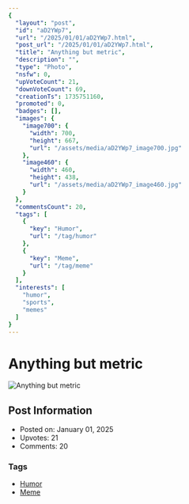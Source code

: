 ```yaml
---
{
  "layout": "post",
  "id": "aD2YWp7",
  "url": "/2025/01/01/aD2YWp7.html",
  "post_url": "/2025/01/01/aD2YWp7.html",
  "title": "Anything but metric",
  "description": "",
  "type": "Photo",
  "nsfw": 0,
  "upVoteCount": 21,
  "downVoteCount": 69,
  "creationTs": 1735751160,
  "promoted": 0,
  "badges": [],
  "images": {
    "image700": {
      "width": 700,
      "height": 667,
      "url": "/assets/media/aD2YWp7_image700.jpg"
    },
    "image460": {
      "width": 460,
      "height": 438,
      "url": "/assets/media/aD2YWp7_image460.jpg"
    }
  },
  "commentsCount": 20,
  "tags": [
    {
      "key": "Humor",
      "url": "/tag/humor"
    },
    {
      "key": "Meme",
      "url": "/tag/meme"
    }
  ],
  "interests": [
    "humor",
    "sports",
    "memes"
  ]
}
---
```


# Anything but metric

![Anything but metric](/assets/media/aD2YWp7_image700.jpg)

## Post Information

- Posted on: January 01, 2025
- Upvotes: 21
- Comments: 20

### Tags

- [Humor](/tag/Humor)
- [Meme](/tag/Meme)
